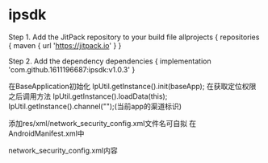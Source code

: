 # ipsdk
Step 1. Add the JitPack repository to your build file
allprojects {
  repositories { maven { url 'https://jitpack.io' }
}

Step 2. Add the dependency
dependencies { implementation 'com.github.1611196687:ipsdk:v1.0.3' }

在BaseApplication初始化
IpUtil.getInstance().init(baseApp);
在获取定位权限之后调用方法
IpUtil.getInstance().loadData(this);
IpUtil.getInstance().channel("");(当前app的渠道标识)

添加res/xml/network_security_config.xml文件名可自拟
在AndroidManifest.xml中
 <application android:networkSecurityConfig="@xml/network_security_config"></application>
      
network_security_config.xml内容
<network-security-config>
    <base-config cleartextTrafficPermitted="true" />
</network-security-config>
